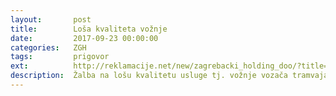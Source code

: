 ```yaml
---
layout:       post
title:        Loša kvaliteta vožnje
date:         2017-09-23 00:00:00
categories:   ZGH
tags:         prigovor
ext:          http://reklamacije.net/new/zagrebacki_holding_doo/?title=;body=Za:+Zagreba%C4%8Dki+holding,%20Zagreb%0A%0APo%C5%A1tovani,%0A%0APozivaju%C4%87i+se+na+%C4%8Dlanak+10.+Zakona+o+za%C5%A1titi+potro%C5%A1a%C4%8Da+(NN+41/14)+upu%C4%87ujem+Vam+pisani+prigovor,+koji+se+odnosi+na:%0A%0APredmet:+Lo%C5%A1a+vo%C5%BEnja+voza%C4%8Da+ZET-a%0ADatum+vo%C5%BEnje:+DATUM+VO%C5%BDNJE%0ALinija:+BROJ+LINIJE%0ASmjer:+U+SMJERU+OKRETI%C5%A0TA+X%0A%0A%0AOpis+reklamacije:%0A%0AVoza%C4%8D+na+navedenoj+liniji+vozio+je+OBRAZLO%C5%BDITE+ZA%C5%A0TO+SE+%C5%BDALITE.%0ATo+nije+kvaliteta+usluge+koju+ja+kao+potro%C5%A1a%C4%8D+%C5%BEelim+pla%C4%87ati.%0A%0ADODATNO+OBRAZLO%C5%BDITE+(PAZITE+DA+NE+OTKRIJETE+OSOBNE+PODATKE+JER+SE+%C5%A0ALJE+JAVNO)%0A%0AMolim+vas+o%C4%8Ditovanje+po+ovom+prigovoru+te+se+nadam+rje%C5%A1enju+za+obostrano+zadovoljstvo.%0A%0A%0APravna+napomena:%0A%0ASlijedom+navedenog,+ljubazno+Vas+molim+da+izvr%C5%A1ite+popravak+proizvoda/usluge.+Ukoliko+isto+niste+u+mogu%C4%87nosti,+molim+da+mi+predlo%C5%BEite+mogu%C4%87nosti+za+rje%C5%A1enje.%0A%0ASkre%C4%87em+pozornost+na+to+da+ste+na+ovaj+pisani+prigovor+du%C5%BEni+odgovoriti+u+roku+od+15+dana+od+dana+zaprimanja+prigovora.%0A%0A%0APrilozi:%0A%0ALINK+NA+DATOTEKU+AKO+IMATE+ZA+PRILO%C5%BDITI+(NPR.+UPLODAJTE+NA+http://drive.google.com,+I+OVDJE+UMETNITE+LINK%0A%0APRIJE+SLANJA,+UKLONITE+SVE+UPUTE+PISANE+VELIKOM+SLOVIMA+KOJE+VI%C5%A0E+NE+TREBAJU%0A%0A%0A%0ALijep+pozdrav%0AVAŠE IME I PREZIME&tags=zet-voznja+from-template:2+podnesi:pisani-prigovor
description:  Žalba na lošu kvalitetu usluge tj. vožnje vozača tramvaja ili autobusa
---
```

